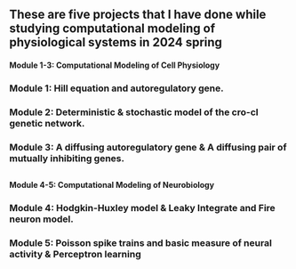 ## These are five projects that I have done while studying computational modeling of physiological systems in 2024 spring

#### Module 1-3: Computational Modeling of Cell Physiology
### Module 1: Hill equation and autoregulatory gene.
### Module 2: Deterministic & stochastic model of the cro-cI genetic network.
### Module 3: A diffusing autoregulatory gene & A diffusing pair of mutually inhibiting genes.

##
#### Module 4-5: Computational Modeling of Neurobiology
### Module 4: Hodgkin-Huxley model & Leaky Integrate and Fire neuron model.
### Module 5: Poisson spike trains and basic measure of neural activity &  Perceptron learning
